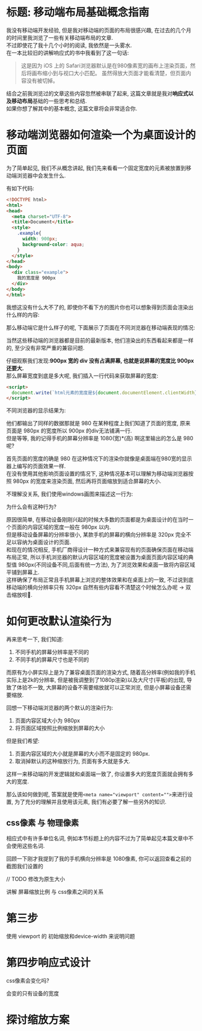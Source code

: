 # 标题: 移动端布局基础概念指南

我没有移动端开发经验, 但是我对移动端的页面的布局很感兴趣, 在过去的几个月的时间里我浏览了一些有关移动端布局的文章.  
不过即使花了我十几个小时的阅读, 我依然是一头雾水.  
在一本比较旧的讲解响应式的书中我看到了这一句话:
> 这是因为 iOS 上的 Safari浏览器默认是在980像素宽的画布上渲染页面，然后将画布缩小到与视口大小匹配。 虽然得放大页面才能看清楚，但页面内容没有被切掉。

结合之前我浏览过的文章这些内容忽然被串联了起来, 这篇文章就是我对**响应式以及移动布局**基础的一些思考和总结.  
如果你想了解其中的基本概念, 这篇文章将会非常适合你.  

# 移动端浏览器如何渲染一个为桌面设计的页面

为了简单起见, 我们不从概念讲起, 我们先来看看一个固定宽度的元素被放置到移动端浏览器中会发生什么.

有如下代码:
```html
<!DOCTYPE html>
<html>
<head>
  <meta charset="UTF-8">
  <title>Document</title>
  <style>
    .example{
      width: 900px;
      background-color: aqua;
    }
  </style>
</head>
<body>
  <div class="example">
    我的宽度是 900px
  </div>
</body>
</html>
```

我想这没有什么大不了的, 即使你不看下方的图片你也可以想象得到页面会渲染出什么样的内容:

那么移动端它是什么样子的呢, 下面展示了页面在不同浏览器在移动端表现的情况:

当然这些移动端的浏览器都是目前的最新版本, 他们渲染出的东西看起来都是一样的, 至少没有非常严重的兼容问题.  

仔细观察我们发现:**900px 宽的 div 没有占满屏幕, 也就是说屏幕的宽度比 900px 还要大.**  
那么屏幕宽度到底是多大呢, 我们插入一行代码来获取屏幕的宽度:
```html
<script>
  document.write(`html元素的宽度是${document.documentElement.clientWidth}`);
</script>
```

不同浏览器的显示结果为:

他们都输出了同样的数据那就是 980 在某种程度上我们知道了页面的宽度, 原来页面是 980px 的宽度所以 900px 的div无法铺满一行.  
但是等等, 我的记得手机的屏幕分辨率是 1080(宽)*(高) 啊这里输出的怎么是 980 呢?

首先页面的宽度的确是 980 在这种情况下的渲染你就像是桌面端在980宽的显示器上编写的页面效果一样.  
在没有使用其他影响页面设置的情况下, 这种情况基本可以理解为移动端浏览器按照 980px 的宽度来渲染页面, 然后再将页面缩放到适合屏幕的大小.

不理解没关系, 我们使用windows画图来描述这一行为:

为什么会有这种行为?

原因很简单, 在移动设备刚刚兴起的时候大多数的页面都是为桌面设计的在当时一个页面的内容区域的宽度一般在 980px 以内.  
但是移动设备屏幕的分辨率很小, 某款手机的屏幕的横向分辨率是 320px 完全不足以容纳为桌面设计的页面.  
和现在的情况相反, 手机厂商得设计一种方式来兼容现有的页面确保页面在移动端布局正常, 所以手机浏览器的默认内容区域的宽度被设置为桌面页面内容区域的典型值 980px(不同设备不同,后面有统一方法), 为了浏览效果和桌面一致将内容区域平铺到屏幕上.  
这样确保了布局正常且手机屏幕上浏览的整体效果和在桌面上的一致, 不过说到底移动端的横向分辨率只有 320px 自然有些内容看不清楚这个时候怎么办呢 -> 双击缩放呗🤣.

# 如何更改默认渲染行为

再来思考一下, 我们知道:
1. 不同手机的屏幕分辨率是不同的
2. 不同手机的屏幕尺寸也是不同的

而原有为小屏实际上是为了兼容桌面页面的渲染方式, 随着高分辨率(例如我的手机实际上是2k的分辨率, 但是被我调整到了1080p渲染)以及大尺寸(平板)的出现, 导致了体验不一致, 大屏幕的设备不需要缩放就可以正常浏览, 但是小屏幕设备还需要缩放.

回想一下移动端浏览器的两个默认的渲染行为:
1. 页面内容区域大小为 980px
2. 将页面区域按照比例缩放到屏幕的大小

但是我们希望:
1. 页面内容区域的大小就是屏幕的大小而不是固定的 980px.
2. 取消掉默认的这种缩放行为, 页面有多大就是多大.

这样一来移动端的开发逻辑就和桌面端一致了, 你设置多大的宽度页面就会拥有多大的宽度.

那么该如何做到呢, 答案就是使用`<meta name="viewport" content="">`来进行设置, 为了充分的理解并且使用该元素, 我们有必要了解一些另外的知识.

## css像素 与 物理像素

相应式中有许多单位名词, 例如本节标题上的内容不过为了简单起见本篇文章中不会使用这些名词.  

回顾一下刚才我提到了我的手机横向分辨率是 1080像素, 你可以返回查看之前的截图我们设置的

// TODO 修改为原生大小



讲解 屏幕缩放比例 与 css像素之间的关系

# 第三步
使用 viewport 的 初始缩放和device-width 来说明问题

# 第四步响应式设计

css像素会变化吗?

会变的只有设备的宽度

# 探讨缩放方案